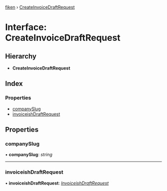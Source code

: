 [fiken](../README.md) › [CreateInvoiceDraftRequest](createinvoicedraftrequest.md)

# Interface: CreateInvoiceDraftRequest

## Hierarchy

* **CreateInvoiceDraftRequest**

## Index

### Properties

* [companySlug](createinvoicedraftrequest.md#companyslug)
* [invoiceishDraftRequest](createinvoicedraftrequest.md#invoiceishdraftrequest)

## Properties

###  companySlug

• **companySlug**: *string*

___

###  invoiceishDraftRequest

• **invoiceishDraftRequest**: *[InvoiceishDraftRequest](invoiceishdraftrequest.md)*
